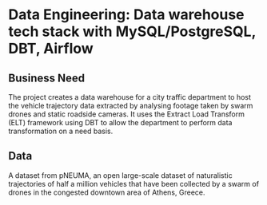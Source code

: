 # Data Engineering: Data warehouse tech stack with MySQL/PostgreSQL, DBT, Airflow

## Business Need
The project creates a data warehouse for a city traffic department to host the vehicle trajectory data extracted by analysing footage taken by swarm drones and static roadside cameras. It uses the Extract Load Transform (ELT) framework using DBT to allow the department to perform data transformation on a need basis.

## Data 
A dataset from pNEUMA, an open large-scale dataset of naturalistic trajectories of half a million vehicles that have been collected by a swarm of drones in the congested downtown area of Athens, Greece. 